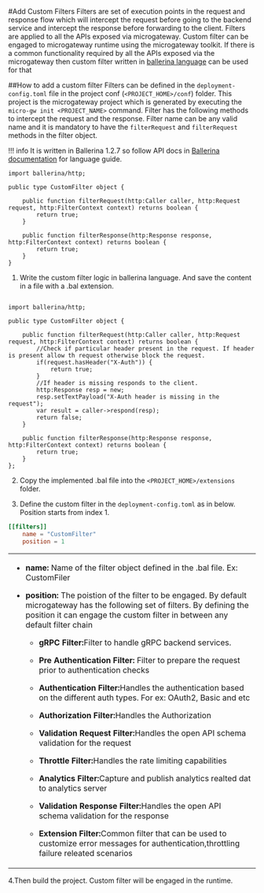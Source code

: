 #Add Custom Filters
Filters are set of execution points in the request and response flow which will intercept the request before going to the backend service and 
intercept the response before forwarding to the client.
Filters are applied to all the APIs exposed via microgateway. Custom filter can be engaged to microgateway runtime using the microgateway toolkit.
If there is a common functionality required by all the APIs exposed via the microgateway then custom filter written in [ballerina language](https://ballerina.io/) can be used for that

##How to add a custom filter
Filters  can be defined in the `deployment-config.toml` file in the project conf (`<PROJECT_HOME>/conf`) folder. 
This project is the microgateway project which is generated by executing the `micro-gw init <PROJECT_NAME>` command.
Filter has the following methods to intercept the request and the response. Filter name can be any valid name and it is mandatory to have the
`filterRequest` and `filterRequest` methods in the filter object.

!!! info
    It is written in Ballerina 1.2.7 so follow API docs in [Ballerina documentation](https://ballerina.io/learn/api-docs/ballerina/) for language guide.

``` ballerina
import ballerina/http;

public type CustomFilter object {

	public function filterRequest(http:Caller caller, http:Request request, http:FilterContext context) returns boolean {
		return true;
	}

	public function filterResponse(http:Response response, http:FilterContext context) returns boolean {
		return true;
	}
}      

```

1. Write the custom filter logic in ballerina language. And save the content in a file with a .bal extension.
``` ballerina

import ballerina/http;

public type CustomFilter object {

	public function filterRequest(http:Caller caller, http:Request request, http:FilterContext context) returns boolean {
		//Check if particular header present in the request. If header is present allow th request otherwise block the request.
		if(request.hasHeader("X-Auth")) {
			return true;
		}
		//If header is missing responds to the client.
		http:Response resp = new;
		resp.setTextPayload("X-Auth header is missing in the request");
		var result = caller->respond(resp);
		return false;
	}

	public function filterResponse(http:Response response, http:FilterContext context) returns boolean {
		return true;
	}
};             

```

2. Copy the implemented .bal file into the `<PROJECT_HOME>/extensions` folder.

3. Define the custom filter in the `deployment-config.toml` as in below. Position starts from index 1.
``` toml
[[filters]]
    name = "CustomFilter"
    position = 1

```

<table>
    <tbody>
        <tr class="odd">
            <td>
                <div class="content-wrapper">
                    <ul><li>
                    <p><strong>name:</strong> Name of the filter object defined in the .bal file. Ex: CustomFiler</p>
                    </li><li>
                    <p><strong>position:</strong>
                    The poistion of the filter to be engaged. By default microgateway has the following set of filters. By defining the position it can engage the custom filter in between any default filter chain</p>
                    <ul><li>
                        <p><strong>gRPC Filter:</strong>Filter to handle gRPC backend services.</p>
                        </li><li>
                        <p><strong>Pre Authentication Filter: </strong> Filter to prepare the request prior to authentication checks</p>
                        </li><li>
                        <p><strong>Authentication Filter:</strong>Handles the authentication based on the different auth types. For ex: OAuth2, Basic and etc</p>
                        </li><li>
                        <p><strong>Authorization Filter:</strong>Handles the Authorization</p>
                        </li><li>
                        <p><strong>Validation Request Filter:</strong>Handles the open API schema validation for the request</p>
                        </li><li>
                        <p><strong>Throttle Filter:</strong>Handles the rate limiting capabilities</p>
                        </li><li>
                        <p><strong>Analytics Filter:</strong>Capture and publish analytics realted dat to analytics server</p>
                        </li><li>
                        <p><strong>Validation Response Filter:</strong>Handles the open API schema validation for the response</p>
                        </li><li>
                        <p><strong>Extension Filter:</strong>Common filter that can be used to customize error messages for authentication,throttling failure releated scenarios</p>
                        </li></ul>
                    </li></ul>
                </div>
            </td>
        </tr>
    </tbody>
</table> 

4.Then build the project. Custom filter will be engaged in the runtime.